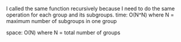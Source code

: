 I called the same function recursively because I need to do the same operation for each group and its subgroups.
time: O(N^N) where N = maximum number of subgroups in one group

space: O(N) where N = total number of groups